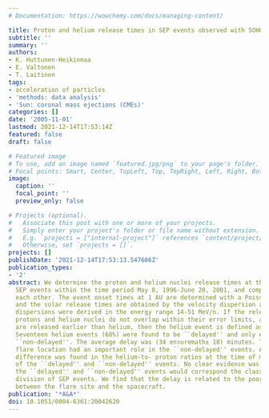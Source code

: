 ```yaml
---
# Documentation: https://wowchemy.com/docs/managing-content/

title: Proton and helium release times in SEP events observed with SOHO/ERNE
subtitle: ''
summary: ''
authors:
- K. Huttunen-Heikinmaa
- E. Valtonen
- T. Laitinen
tags:
- acceleration of particles
- 'methods: data analysis'
- 'Sun: coronal mass ejections (CMEs)'
categories: []
date: '2005-11-01'
lastmod: 2021-12-14T17:53:14Z
featured: false
draft: false

# Featured image
# To use, add an image named `featured.jpg/png` to your page's folder.
# Focal points: Smart, Center, TopLeft, Top, TopRight, Left, Right, BottomLeft, Bottom, BottomRight.
image:
  caption: ''
  focal_point: ''
  preview_only: false

# Projects (optional).
#   Associate this post with one or more of your projects.
#   Simply enter your project's folder or file name without extension.
#   E.g. `projects = ["internal-project"]` references `content/project/deep-learning/index.md`.
#   Otherwise, set `projects = []`.
projects: []
publishDate: '2021-12-14T17:53:13.547606Z'
publication_types:
- '2'
abstract: We determine the proton and helium nuclei release times at the Sun for 25
  SEP events within the time period May 8, 1996-June 20, 2001, and compare them to
  each other. The event onset times at 1 AU are determined with a Poisson-CUSUM method,
  and the solar release times are obtained by the velocity dispersion analysis. Velocity
  dispersions were derived in the energy range 14-51 MeV/n. If the release times of
  protons and helium nuclei do not overlap within their error limits, and if protons
  are released earlier than helium, then the helium event is defined as ``delayed''.
  Seventeen helium events (68%) were found to be ``delayed'' and only eight (32%)
  ``non-delayed''. The average delay was (34 ensuremath± 18) minutes. The event-related
  flare location had an important role in the ``non-delayed'' events. A significant
  difference was found in the helium-to- proton ratios at the time of maximum intensity
  of the ``delayed'' and ``non-delayed'' events. No clear evidence was found that
  the ``delayed'' and ``non-delayed'' events would correspond the classical gradual-impulsive
  division of SEP events. We find that the delay is related to the poor magnetic connection
  between the flare site and the spacecraft.
publication: '*A&A*'
doi: 10.1051/0004-6361:20042620
---
```

